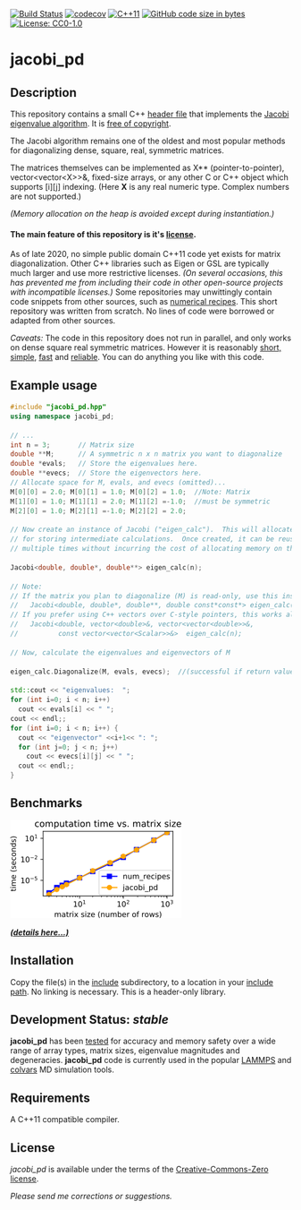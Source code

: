 [![Build Status](https://travis-ci.org/jewettaij/jacobi_pd.svg?branch=master)](https://travis-ci.org/jewettaij/jacobi_pd.svg?branch=master)
[![codecov](https://codecov.io/gh/jewettaij/jacobi_pd/branch/master/graph/badge.svg)](https://codecov.io/gh/jewettaij/jacobi_pd)
[![C++11](https://img.shields.io/badge/C%2B%2B-11-blue.svg)](https://isocpp.org/std/the-standard)
[![GitHub code size in bytes](https://img.shields.io/github/languages/code-size/jewettaij/jacobi_pd)]()
[![License: CC0-1.0](https://licensebuttons.net/p/mark/1.0/88x31.png)](https://creativecommons.org/publicdomain/zero/1.0/)


jacobi_pd
===========

## Description

This repository contains a small C++
[header file](include/jacobi_pd.hpp)
that implements the
[Jacobi eigenvalue algorithm](https://en.wikipedia.org/wiki/Jacobi_eigenvalue_algorithm).
It is [free of copyright](https://creativecommons.org/publicdomain/zero/1.0/).

The Jacobi algorithm remains one of the oldest and most popular methods for
diagonalizing dense, square, real, symmetric matrices.

The matrices themselves can be implemented as X\*\* (pointer-to-pointer),
vector\<vector\<X\>\>&, fixed-size arrays,
or any other C or C++ object which supports \[i\]\[j\] indexing.
(Here **X** is any real numeric type.  Complex numbers are not supported.)

*(Memory allocation on the heap is avoided except during instantiation.)*


#### The main feature of this repository is it's [license](LICENSE.md).

As of late 2020, no simple public domain C++11 code
yet exists for matrix diagonalization.
Other C++ libraries such as Eigen or GSL are typically
much larger and use more restrictive licenses.
*(On several occasions, this has prevented me from including
their code in other open-source projects with incompatible licenses.)*
Some repositories may unwittingly contain code
snippets from other sources, such as
[numerical recipes](http://mingus.as.arizona.edu/~bjw/software/boycottnr.html).
This short repository was written from scratch.
No lines of code were borrowed or adapted from other sources.



*Caveats:* The code in this repository does not run in parallel,
and only works on dense square real symmetric matrices.
However it is reasonably
[short, simple](include/jacobi_pd.hpp), 
[fast](benchmarks/README.md) and
[reliable](.travis.yml).
You can do anything you like with this code.


##  Example usage

```cpp
#include "jacobi_pd.hpp"
using namespace jacobi_pd;

// ...
int n = 3;       // Matrix size
double **M;      // A symmetric n x n matrix you want to diagonalize
double *evals;   // Store the eigenvalues here.
double **evecs;  // Store the eigenvectors here.
// Allocate space for M, evals, and evecs (omitted)...
M[0][0] = 2.0; M[0][1] = 1.0; M[0][2] = 1.0;  //Note: Matrix
M[1][0] = 1.0; M[1][1] = 2.0; M[1][2] =-1.0;  //must be symmetric
M[2][0] = 1.0; M[2][1] =-1.0; M[2][2] = 2.0;

// Now create an instance of Jacobi ("eigen_calc").  This will allocate space
// for storing intermediate calculations.  Once created, it can be reused
// multiple times without incurring the cost of allocating memory on the heap.

Jacobi<double, double*, double**> eigen_calc(n);

// Note:
// If the matrix you plan to diagonalize (M) is read-only, use this instead:
//   Jacobi<double, double*, double**, double const*const*> eigen_calc(n);
// If you prefer using C++ vectors over C-style pointers, this works also:
//   Jacobi<double, vector<double>&, vector<vector<double>>&,
//          const vector<vector<Scalar>>&>  eigen_calc(n);

// Now, calculate the eigenvalues and eigenvectors of M

eigen_calc.Diagonalize(M, evals, evecs);  //(successful if return value is != 0)

std::cout << "eigenvalues:  ";
for (int i=0; i < n; i++)
  cout << evals[i] << " ";
cout << endl;;
for (int i=0; i < n; i++) {
  cout << "eigenvector" <<i+1<< ": ";
  for (int j=0; j < n; j++)
    cout << evecs[i][j] << " ";
  cout << endl;;
}
```

## Benchmarks

[![benchmarks](benchmarks/benchmarks.png)](benchmarks/README.md)

[***(details here...)***](benchmarks/README.md)


## Installation

Copy the file(s) in the [include](include) subdirectory,
to a location in your
[include path](https://www.rapidtables.com/code/linux/gcc/gcc-i.html).
No linking is necessary.
This is a header-only library.


## Development Status: *stable*

**jacobi_pd** has been
[tested](.travis.yml)
for accuracy and memory safety
over a wide range of array types, matrix sizes,
eigenvalue magnitudes and degeneracies.
**jacobi_pd** code is currently used in the popular 
[LAMMPS](https://github.com/lammps/lammps/pull/2347)
and
[colvars](https://github.com/Colvars/colvars/pull/360)
MD simulation tools.


## Requirements

A C++11 compatible compiler.


## License

*jacobi_pd* is available under the terms of the [Creative-Commons-Zero license](LICENSE.md).

*Please send me corrections or suggestions.*

